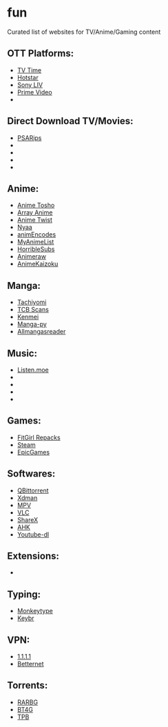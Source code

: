 # fun
Curated list of websites for TV/Anime/Gaming content

## OTT Platforms:
- [TV Time](https://www.tvtime.com/en)
- [Hotstar](https://www.hotstar.com/)
- [Sony LIV](https://www.sonyliv.com/)
- [Prime Video](https://www.primevideo.com/)
- []()

## Direct Download TV/Movies:
- [PSARips](https://x265.club/)
- []()
- []()
- []()
- []()

## Anime:
- [Anime Tosho](https://animetosho.org/search?q=1080p+x265)
- [Array Anime](https://arrayanime.com)
- [Anime Twist](https://twist.moe)
- [Nyaa](https://nyaa.si/)
- [animEncodes](https://www.animencodes.com/)
- [MyAnimeList](https://myanimelist.net/)
- [HorribleSubs](https://horriblesubs.cc/)
- [Animeraw](https://sites.google.com/view/animerawsmasterlist/home)
- [AnimeKaizoku](https://animekaizoku.com/)

## Manga:
- [Tachiyomi](https://tachiyomi.org/)
- [TCB Scans](https://onepiecechapters.com/)
- [Kenmei](https://www.kenmei.co/)
- [Manga-py](https://github.com/manga-py/manga-py)
- [Allmangasreader](https://www.allmangasreader.com/)

## Music:
- [Listen.moe](https://listen.moe)
- []()
- []()
- []()
- []()

## Games:
- [FitGirl Repacks](https://fitgirl-repacks.site/)
- [Steam](https://store.steampowered.com/)
- [EpicGames](https://www.epicgames.com/store/en-US/)

## Softwares:
- [QBittorrent]()
- [Xdman](http://xdman.sourceforge.net)
- [MPV]()
- [VLC]()
- [ShareX]()
- [AHK](https://www.autohotkey.com)
- [Youtube-dl]()

## Extensions:
- []()

## Typing:
- [Monkeytype](https://monkeytype.com/)
- [Keybr](https://www.keybr.com/)

## VPN:
- [1.1.1.1](https://1.1.1.1)
- [Betternet](https://www.betternet.co/)

## Torrents:
- [RARBG]()
- [BT4G]()
- [TPB]()
